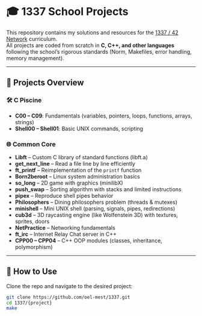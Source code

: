 # 🎓 1337 School Projects

This repository contains my solutions and resources for the [1337 / 42 Network](https://42.fr/en/homepage/) curriculum.  
All projects are coded from scratch in **C, C++, and other languages** following the school’s rigorous standards (Norm, Makefiles, error handling, memory management).

---

## 📂 Projects Overview

### 🛠️ C Piscine
- **C00 – C09**: Fundamentals (variables, pointers, loops, functions, arrays, strings)  
- **Shell00 – Shell01**: Basic UNIX commands, scripting

### 🌐 Common Core
- **Libft** – Custom C library of standard functions (libft.a)  
- **get_next_line** – Read a file line by line efficiently  
- **ft_printf** – Reimplementation of the `printf` function  
- **Born2beroot** – Linux system administration basics  
- **so_long** – 2D game with graphics (minilibX)  
- **push_swap** – Sorting algorithm with stacks and limited instructions  
- **pipex** – Reproduce shell pipes behavior  
- **Philosophers** – Dining philosophers problem (threads & mutexes)  
- **minishell** – Mini UNIX shell (parsing, signals, pipes, redirections)  
- **cub3d** – 3D raycasting engine (like Wolfenstein 3D) with textures, sprites, doors  
- **NetPractice** – Networking fundamentals  
- **ft_irc** – Internet Relay Chat server in C++  
- **CPP00 – CPP04** – C++ OOP modules (classes, inheritance, polymorphism)  

---

## 🚀 How to Use
Clone the repo and navigate to the desired project:

```bash
git clone https://github.com/oel-mest/1337.git
cd 1337/{project}
make
